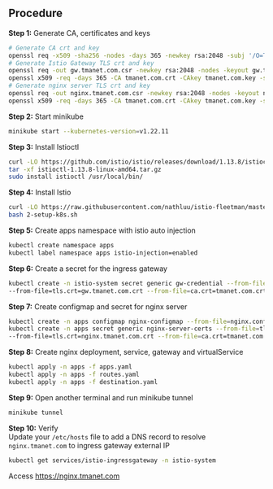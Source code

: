 ## Procedure
**Step 1:** Generate CA, certificates and keys  
```bash
# Generate CA crt and key
openssl req -x509 -sha256 -nodes -days 365 -newkey rsa:2048 -subj '/O=TMA Inc./CN=tmanet.com' -keyout tmanet.com.key -out tmanet.com.crt
# Generate Istio Gateway TLS crt and key
openssl req -out gw.tmanet.com.csr -newkey rsa:2048 -nodes -keyout gw.tmanet.com.key -subj "/CN=*.tmanet.com/O=DC"
openssl x509 -req -days 365 -CA tmanet.com.crt -CAkey tmanet.com.key -set_serial 0 -in gw.tmanet.com.csr -out gw.tmanet.com.crt
# Generate nginx server TLS crt and key
openssl req -out nginx.tmanet.com.csr -newkey rsa:2048 -nodes -keyout nginx.tmanet.com.key -subj "/CN=nginx.apps.svc.cluster.local/O=DC"
openssl x509 -req -days 365 -CA tmanet.com.crt -CAkey tmanet.com.key -set_serial 1 -in nginx.tmanet.com.csr -out nginx.tmanet.com.crt
```
**Step 2:** Start  minikube
```bash
minikube start --kubernetes-version=v1.22.11
```
**Step 3:** Install Istioctl
```bash
curl -LO https://github.com/istio/istio/releases/download/1.13.8/istioctl-1.13.8-linux-amd64.tar.gz
tar -xf istioctl-1.13.8-linux-amd64.tar.gz
sudo install istioctl /usr/local/bin/
``` 
**Step 4:** Install Istio
```bash
curl -LO https://raw.githubusercontent.com/nathluu/istio-fleetman/master/deployment/azure/single-cluster/2-setup-k8s.sh
bash 2-setup-k8s.sh
```
**Step 5:** Create apps namespace with istio auto injection  
```bash
kubectl create namespace apps
kubectl label namespace apps istio-injection=enabled
```
**Step 6:** Create a secret for the ingress gateway  
```bash
kubectl create -n istio-system secret generic gw-credential --from-file=tls.key=gw.tmanet.com.key \
--from-file=tls.crt=gw.tmanet.com.crt --from-file=ca.crt=tmanet.com.crt
```
**Step 7:** Create configmap and secret for nginx server  
```bash
kubectl create -n apps configmap nginx-configmap --from-file=nginx.conf=./nginx.conf
kubectl create -n apps secret generic nginx-server-certs --from-file=tls.key=nginx.tmanet.com.key \
--from-file=tls.crt=nginx.tmanet.com.crt --from-file=ca.crt=tmanet.com.crt
```
**Step 8:** Create nginx deployment, service, gateway and virtualService  
```bash
kubectl apply -n apps -f apps.yaml
kubectl apply -n apps -f routes.yaml
kubectl apply -n apps -f destination.yaml
```
**Step 9:** Open another terminal and run minikube tunnel
```bash
minikube tunnel
``` 
**Step 10:** Verify  
Update your `/etc/hosts` file to add a DNS record to resolve `nginx.tmanet.com` to ingress gateway external IP
```bash
kubectl get services/istio-ingressgateway -n istio-system
```
Access https://nginx.tmanet.com
